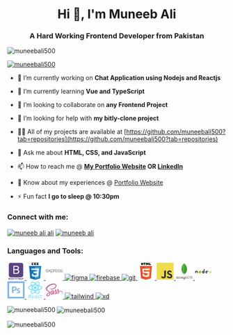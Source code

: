 <h1 align="center">Hi 👋, I'm Muneeb Ali</h1>
<h3 align="center">A Hard Working Frontend Developer from Pakistan</h3>

<p align="left"> <img src="https://komarev.com/ghpvc/?username=muneebali500&label=Profile%20views&color=0e75b6&style=flat" alt="muneebali500" /> </p>

<p align="left"> <a href="https://github.com/ryo-ma/github-profile-trophy"><img src="https://github-profile-trophy.vercel.app/?username=muneebali500" alt="muneebali500" /></a> </p>

- 🔭 I’m currently working on **Chat Application using Nodejs and Reactjs**

- 🌱 I’m currently learning **Vue and TypeScript**

- 👯 I’m looking to collaborate on **any Frontend Project**

- 🤝 I’m looking for help with **my bitly-clone project**

- 👨‍💻 All of my projects are available at [https://github.com/muneebali500?tab=repositories](https://github.com/muneebali500?tab=repositories)

- 💬 Ask me about **HTML, CSS, and JavaScript**

- 📫 How to reach me @ **[My Portfolio Website](https://muneebalimemon.com/) OR [LinkedIn](https://www.linkedin.com/in/muneeb-ali-56507121a/)**

- 📄 Know about my experiences @ [Portfolio Website](https://muneebalimemon.com/)

- ⚡ Fun fact **I go to sleep @ 10:30pm**

<h3 align="left">Connect with me:</h3>
<p align="left">
<a href="https://codepen.io/muneeb ali ali" target="blank"><img align="center" src="https://raw.githubusercontent.com/rahuldkjain/github-profile-readme-generator/master/src/images/icons/Social/codepen.svg" alt="muneeb ali ali" height="30" width="40" /></a>
<a href="https://linkedin.com/in/muneeb ali" target="blank"><img align="center" src="https://raw.githubusercontent.com/rahuldkjain/github-profile-readme-generator/master/src/images/icons/Social/linked-in-alt.svg" alt="muneeb ali" height="30" width="40" /></a>
</p>

<h3 align="left">Languages and Tools:</h3>
<p align="left"> <a href="https://getbootstrap.com" target="_blank"> <img src="https://raw.githubusercontent.com/devicons/devicon/master/icons/bootstrap/bootstrap-plain-wordmark.svg" alt="bootstrap" width="40" height="40"/> </a> <a href="https://www.w3schools.com/css/" target="_blank"> <img src="https://raw.githubusercontent.com/devicons/devicon/master/icons/css3/css3-original-wordmark.svg" alt="css3" width="40" height="40"/> </a> <a href="https://expressjs.com" target="_blank"> <img src="https://raw.githubusercontent.com/devicons/devicon/master/icons/express/express-original-wordmark.svg" alt="express" width="40" height="40"/> </a> <a href="https://www.figma.com/" target="_blank"> <img src="https://www.vectorlogo.zone/logos/figma/figma-icon.svg" alt="figma" width="40" height="40"/> </a> <a href="https://firebase.google.com/" target="_blank"> <img src="https://www.vectorlogo.zone/logos/firebase/firebase-icon.svg" alt="firebase" width="40" height="40"/> </a> <a href="https://git-scm.com/" target="_blank"> <img src="https://www.vectorlogo.zone/logos/git-scm/git-scm-icon.svg" alt="git" width="40" height="40"/> </a> <a href="https://www.w3.org/html/" target="_blank"> <img src="https://raw.githubusercontent.com/devicons/devicon/master/icons/html5/html5-original-wordmark.svg" alt="html5" width="40" height="40"/> </a> <a href="https://developer.mozilla.org/en-US/docs/Web/JavaScript" target="_blank"> <img src="https://raw.githubusercontent.com/devicons/devicon/master/icons/javascript/javascript-original.svg" alt="javascript" width="40" height="40"/> </a> <a href="https://www.mongodb.com/" target="_blank"> <img src="https://raw.githubusercontent.com/devicons/devicon/master/icons/mongodb/mongodb-original-wordmark.svg" alt="mongodb" width="40" height="40"/> </a> <a href="https://nodejs.org" target="_blank"> <img src="https://raw.githubusercontent.com/devicons/devicon/master/icons/nodejs/nodejs-original-wordmark.svg" alt="nodejs" width="40" height="40"/> </a> <a href="https://www.photoshop.com/en" target="_blank"> <img src="https://raw.githubusercontent.com/devicons/devicon/master/icons/photoshop/photoshop-line.svg" alt="photoshop" width="40" height="40"/> </a> <a href="https://reactjs.org/" target="_blank"> <img src="https://raw.githubusercontent.com/devicons/devicon/master/icons/react/react-original-wordmark.svg" alt="react" width="40" height="40"/> </a> <a href="https://sass-lang.com" target="_blank"> <img src="https://raw.githubusercontent.com/devicons/devicon/master/icons/sass/sass-original.svg" alt="sass" width="40" height="40"/> </a> <a href="https://tailwindcss.com/" target="_blank"> <img src="https://www.vectorlogo.zone/logos/tailwindcss/tailwindcss-icon.svg" alt="tailwind" width="40" height="40"/> </a> <a href="https://www.adobe.com/products/xd.html" target="_blank"> <img src="https://cdn.worldvectorlogo.com/logos/adobe-xd.svg" alt="xd" width="40" height="40"/> </a> </p>

<p><img align="left" src="https://github-readme-stats.vercel.app/api/top-langs?username=muneebali500&show_icons=true&locale=en&layout=compact" alt="muneebali500" /></p>

<p>&nbsp;<img align="center" src="https://github-readme-stats.vercel.app/api?username=muneebali500&show_icons=true&locale=en" alt="muneebali500" /></p>

<p><img align="center" src="https://github-readme-streak-stats.herokuapp.com/?user=muneebali500&" alt="muneebali500" /></p>


